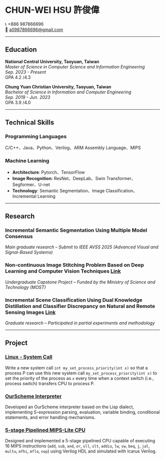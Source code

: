 
# CHUN-WEI HSU  許俊偉  

📞 +886 987866696  
📧 [a0987866696@gmail.com](mailto:a0987866696@gmail.com)  

---

## Education  

**National Central University, Taoyuan, Taiwan**  
_Master of Science in Computer Science and Information Engineering_  
*Sep. 2023 - Present*  
GPA  4.2 /4.3

**Chung Yuan Christian University, Taoyuan, Taiwan**  
_Bachelor of Science in Information and Computer Engineering_  
*Sep. 2019 - Jun. 2023*  
GPA  3.9 /4.0

---

## Technical Skills  

### Programming Languages  
C/C++、Java、Python、Verilog、ARM Assembly Language、MIPS  

### Machine Learning  
- **Architecture**: Pytorch、TensorFlow  
- **Image Recognition**: ResNet、DeepLab、Swin Transformer、Segformer、U-net  
- **Technology**: Semantic Segmentation、Image Classification、Incremental Learning  

---

## Research  
### **Incremental Semantic Segmentation Using Multiple Model Consensus**
*Main graduate research – Submit to IEEE AVSS 2025 (Advanced Visual and Signal-Based Systems)*  

### **Non-continuous Image Stitching Problem Based on Deep Learning and Computer Vision Techniques**  [Link](https://drive.google.com/file/d/1QKWhET_Y3HBIk-cVLHMOqHQB3q_I_bxq/view?usp=sharing)  
*Undergraduate Capstone Project – Funded by the Ministry of Science and Technology (MOST)*  

### **Incremental Scene Classification Using Dual Knowledge Distillation and Classifier Discrepancy on Natural and Remote Sensing Images**  [Link](https://www.mdpi.com/2079-9292/13/3/583)  
*Graduate research – Participated in partial experiments and methodology*  

---

## Project  

### [**Linux - System Call**](Linux-Project/Project2)  
Write a new system call `int my_set_process_priority(int x)` so that a process P can use this new system call `my_set_process_priority(int x)` to set the priority of the process as `x` every time when a context switch (i.e., process switch) transfers CPU to process P.  

### [**OurScheme Interpreter**](PL-Project)  
Developed an OurScheme interpreter based on the Lisp dialect, implementing S-expression parsing, evaluation, variable binding, conditional statements, and error handling mechanisms.  

### [**5-stage Pipelined MIPS-Lite CPU**](CO_Project/Final)  
Designed and implemented a 5-stage pipelined CPU capable of executing 16 MIPS instructions (`add`, `sub`, `and`, `or`, `sll`, `slt`, `addiu`, `lw`, `sw`, `beq`, `j`, `jal`, `multu`, `mfhi`, `mflo`, `nop`) using Verilog HDL and simulated with Icarus Verilog.  
